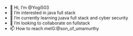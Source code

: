 - 👋 Hi, I’m @Yogi503
- 👀 I’m interested in java full stack
- 🌱 I’m currently learning juava full stack and cyber security
- 💞️ I’m looking to collaborate on fullstack 
- 📫 How to reach meIG:@son_of_umamurthy

<!---
Yogi503/Yogi503 is a ✨ special ✨ repository because its `README.md` (this file) appears on your GitHub profile.
You can click the Preview link to take a look at your changes.
--->
